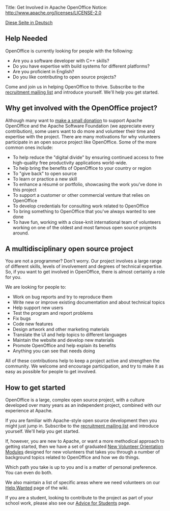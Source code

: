 Title:     Get Involved in Apache OpenOffice
Notice: http://www.apache.org/licenses/LICENSE-2.0

[Diese Seite in Deutsch](https://openoffice.apache.org/get-involved-de.html)

## Help Needed

OpenOffice is currently looking for people with the following:

  - Are you a software developer with C++ skills?
  - Do you have expertise with build systems for different platforms?
  - Are you proficient in English?
  - Do you like contributing to open source projects?

Come and join us in helping OpenOffice to thrive. Subscribe to the
[recruitment mailing list](http://openoffice.apache.org/mailing-lists.html#recruitment-mailing-list-public)
and introduce yourself. We'll help you get started.


## Why get involved with the OpenOffice project?

Although many want to [make a small donation](http://www.openoffice.org/donations.html)
to support Apache OpenOffice and the Apache Software Foundation (we appreciate every
contribution), some users want to do more and volunteer their time and expertise with
the project. There are many motivations for why volunteers participate in an open source
project like OpenOffice. Some of the more common ones include:

  - To help reduce the "digital divide" by ensuring continued access to free
high-quality free productivity applications world-wide.
  - To help bring the benefits of OpenOffice to your country or region
  - To "give back" to open source
  - To learn or practice a new skill
  - To enhance a résumé or portfolio, showcasing the work you've done in this project
  - To support a customer or other commercial venture that relies on OpenOffice
  - To develop credentials for consulting work related to OpenOffice
  - To bring something to OpenOffice that you've always wanted to see done
  - To have fun, working with a close-knit international team of volunteers working on
one of the oldest and most famous open source projects around.


## A multidisciplinary open source project

You are not a programmer? Don't worry. Our project involves a large range of different
skills, levels of involvement and degrees of technical expertise. So, if you want to get
involved in OpenOffice, there is almost certainly a role for you.

We are looking for people to:

  - Work on bug reports and try to reproduce them
  - Write new or improve existing documentation and about technical topics 
  - Help support new users
  - Test the program and report problems
  - Fix bugs
  - Code new features
  - Design artwork and other marketing materials
  - Translate the UI and help topics to different languages
  - Maintain the website and develop new materials
  - Promote OpenOffice and help explain its benefits
  - Anything you can see that needs doing

All of these contributions help to keep a project active and strengthen the community.
We welcome and encourage participation, and try to make it as easy as possible for
people to get involved.


## How to get started

OpenOffice is a large, complex open source project, with a culture developed over many
years as an independent project, combined with our experience at Apache.

If you are familiar with Apache-style open source development then you might just jump
in. Subscribe to the
[recruitment mailing list](http://openoffice.apache.org/mailing-lists.html#recruitment-mailing-list-public)
and introduce yourself. We'll help you get started.

If, however, you are new to Apache, or want a more methodical approach to getting started, 
then we have a set of graduated
[New Volunteer Orientation Modules](http://openoffice.apache.org/orientation/index.html) 
designed for new volunteers that takes you through a number of background topics related 
to OpenOffice and how we do things.

Which path you take is up to you and is a matter of personal preference. You can even do both.

We also maintain a list of specific areas where we need volunteers on our 
[Help Wanted](https://cwiki.apache.org/confluence/display/OOOUSERS/Help+Wanted) 
page of the wiki.

If you are a student, looking to contribute to the project as part of your school work, 
please also see our [Advice for Students](http://openoffice.apache.org/students.html) 
page.

